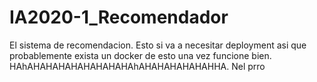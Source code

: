 # IA2020-1_Recomendador
El sistema de recomendacion. Esto si va a necesitar deployment asi que probablemente exista un docker de esto una vez funcione bien.
HAhAHAHAHAHAHAHAHAHAhAHAHAHAHAHAHHA. Nel prro
